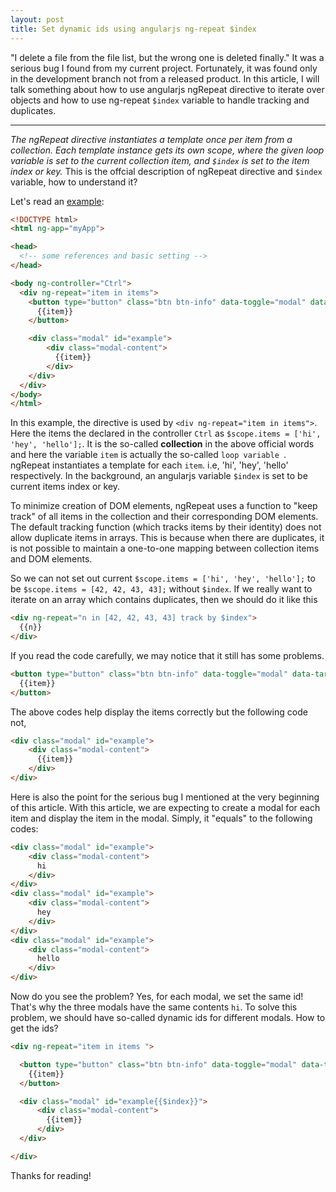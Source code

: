 ```yaml
---
layout: post
title: Set dynamic ids using angularjs ng-repeat $index
---
```


"I delete a file from the file list, but the wrong one is deleted finally." It was a serious
bug I found from my current project. Fortunately, it was found only in the development branch
not from a released product. In this article, I will talk something about how to use angularjs
ngRepeat directive to iterate over objects and how to use ng-repeat `$index` variable to handle
tracking and duplicates.

---

*The ngRepeat directive instantiates a template once per item from a collection. Each template instance gets its own scope, where the given loop variable is set to the current collection item, and `$index` is set to the item index or key.* This is
the offcial description of ngRepeat directive and `$index` variable, how to understand it?

Let's read an [example](http://plnkr.co/edit/VwR5PEOL6TEkx3sTen8a?p=preview):

```html
<!DOCTYPE html>
<html ng-app="myApp">

<head>
  <!-- some references and basic setting -->
</head>

<body ng-controller="Ctrl">
  <div ng-repeat="item in items">
    <button type="button" class="btn btn-info" data-toggle="modal" data-target="#example">
      {{item}}
    </button>

    <div class="modal" id="example">
        <div class="modal-content">
          {{item}}
        </div>
    </div>
  </div>
</body>
</html>
```
In this example, the directive is used by `<div ng-repeat="item in items">`. Here the items the declared in the controller
`Ctrl` as `$scope.items = ['hi', 'hey', 'hello'];`. It is the so-called **collection** in the above official words and here the variable `item` is actually the so-called `loop variable `. ngRepeat instantiates a template for each `item`. i.e, 'hi', 'hey', 'hello' respectively. In the background, an angularjs variable `$index` is set to be current items index or key.

To minimize creation of DOM elements, ngRepeat uses a function to "keep track" of all items in the collection and their corresponding DOM elements. The default tracking function (which tracks items by their identity) does not allow duplicate items in arrays. This is because when there are duplicates, it is not possible to maintain a one-to-one mapping between collection items and DOM elements.

So we can not set out current `$scope.items = ['hi', 'hey', 'hello'];` to be `$scope.items = [42, 42, 43, 43];` without `$index`. If we really want to iterate on an array which contains duplicates, then we should do it like this

```html
<div ng-repeat="n in [42, 42, 43, 43] track by $index">
  {{n}}
</div>
```

If you read the code carefully, we may notice that it still has some problems.

```html
<button type="button" class="btn btn-info" data-toggle="modal" data-target="#example">
  {{item}}
</button>
```

The above codes help display the items correctly but the following code not,

```html
<div class="modal" id="example">
    <div class="modal-content">
      {{item}}
    </div>
</div>
```

Here is also the point for the serious bug I mentioned at the very beginning of this article.
With this article, we are expecting to create a modal for each item and display the item in the modal.
Simply, it "equals" to the following codes:

```html
<div class="modal" id="example">
    <div class="modal-content">
      hi
    </div>
</div>
<div class="modal" id="example">
    <div class="modal-content">
      hey
    </div>
</div>
<div class="modal" id="example">
    <div class="modal-content">
      hello
    </div>
</div>
```

Now do you see the problem? Yes, for each modal, we set the same id! That's why the three modals have the same
contents `hi`. To solve this problem, we should have so-called dynamic ids for different modals. How to get the ids?

```html
<div ng-repeat="item in items ">

  <button type="button" class="btn btn-info" data-toggle="modal" data-target="#example{{$index}}">
    {{item}}
  </button>

  <div class="modal" id="example{{$index}}">
      <div class="modal-content">
        {{item}}
      </div>
  </div>

</div>
```
Thanks for reading!
